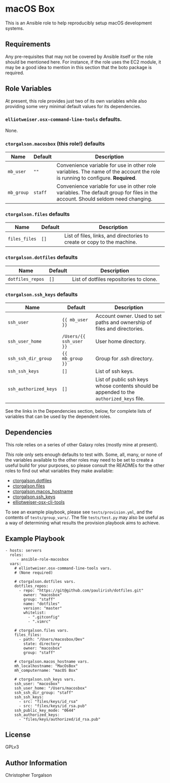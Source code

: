# macOS Box

This is an Ansible role to help reproducibly setup macOS development systems.

## Requirements

Any pre-requisites that may not be covered by Ansible itself or the role should
be mentioned here. For instance, if the role uses the EC2 module, it may be a
good idea to mention in this section that the boto package is required.

## Role Variables

At present, this role provides just two of its own variables while also
providing some very minimal default values for its dependencies.

### `elliotweiser.osx-command-line-tools` defaults.

None.

### `ctorgalson.macosbox` (this role!) defaults

| Name       | Default | Description |
|------------|---------|-------------|
| `mb_user`  | `""`    | Convenience variable for use in other role variables. The name of the account the role is running to configure. **Required**. |
| `mb_group` | `staff` | Convenience variable for use in other role variables. The default group for files in the account. Should seldom need changing. |

### `ctorgalson.files` defaults

| Name | Default | Description |
|----------------|-------------|-------------|
| `files_files`  | `[]`        | List of files, links, and directories to create or copy to the machine. |

### `ctorgalson.dotfiles` defaults

| Name | Default | Description |
|------|---------|-------------|
| `dotfiles_repos` | `[]` | List of dotfiles repositories to clone. |

### `ctorgalson.ssh_keys` defaults

| Name                  | Default                 | Description |
|-----------------------|-------------------------|-------------|
| `ssh_user`            | `{{ mb_user }}`         | Account owner. Used to set paths and ownership of files and directories. |
| `ssh_user_home`       | `/Users/{{ ssh_user }}` | User home directory. |
| `ssh_ssh_dir_group`   | `{{ mb_group }}`        | Group for .ssh directory. |
| `ssh_ssh_keys`        | `[]`                    | List of ssh keys. |
| `ssh_authorized_keys` | `[]`                    | List of public ssh keys whose contents should be appended to the `authorized_keys` file. |

See the links in the Dependencies section, below, for complete lists of
variables that can be used by the dependent roles.

## Dependencies

This role relies on a series of other Galaxy roles (mostly mine at
present).

_This_ role only sets enough defaults to test with. Some, all, many, or
none of the variables available to the other roles may need to be set to
create a useful build for your purposes, so please consult the READMEs for
the other roles to find out what variables they make available:

- [ctorgalson.dotfiles](https://galaxy.ansible.com/ctorgalson/dotfiles)
- [ctorgalson.files](https://galaxy.ansible.com/ctorgalson/files)
- [ctorgalson.macos_hostname](https://galaxy.ansible.com/ctorgalson/macos_hostname)
- [ctorgalson.ssh_keys](https://galaxy.ansible.com/ctorgalson/ssh_keys)
- [elliotweiser-osx-cli-tools](https://galaxy.ansible.com/elliotweiser/osx-cli-tools)

To see an example playbook, please see `tests/provision.yml`, and the
contents of `tests/group_vars/`. The file `tests/test.py` may also be
useful as a way of determining what results the provision playbook aims
to achieve.

## Example Playbook

    - hosts: servers
      roles:
         - ansible-role-macosbox
      vars:
        # elliotweiser.osx-command-line-tools vars.
        # (None required)

        # ctorgalson.dotfiles vars.
        dotfiles_repos:
          - repo: "https://git@github.com/paulirish/dotfiles.git"
            owner: "macosbox"
            group: "staff"
            name: "dotfiles"
            version: "master"
            whitelist:
              - ".gitconfig"
              - ".vimrc"

        # ctorgalson.files vars.
        files_files:
          - path: "/Users/macosbox/Dev"
            state: directory
            owner: "macosbox"
            group: "staff"

        # ctorgalson.macos_hostname vars.
        mh_localhostname: "MacOsBox"
        mh_computername: "macOS Box"

        # ctorgalson.ssh_keys vars.
        ssh_user: "macosbox"
        ssh_user_home: "/Users/macosbox"
        ssh_ssh_dir_group: "staff"
        ssh_ssh_keys:
          - src: "files/keys/id_rsa"
          - src: "files/keys/id_rsa.pub"
        ssh_public_key_mode: "0644"
        ssh_authorized_keys:
          - "files/keys/authorized/id_rsa.pub"

## License

GPLv3

## Author Information

Christopher Torgalson
